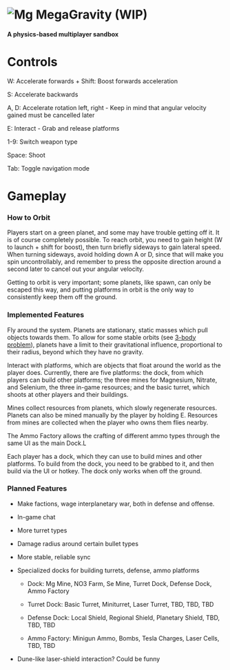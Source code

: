 # ![Mg](https://r128w.github.io/megag/assets/mg.png) MegaGravity (WIP)
#### A physics-based multiplayer sandbox

# Controls
W: Accelerate forwards + Shift: Boost forwards acceleration

S: Accelerate backwards

A, D: Accelerate rotation left, right - Keep in mind that angular velocity gained must be cancelled later

E: Interact - Grab and release platforms

1-9: Switch weapon type

Space: Shoot

Tab: Toggle navigation mode

# Gameplay

### How to Orbit

Players start on a green planet, and some may have trouble getting off it. It is of course completely possible. To reach orbit, you need to gain height (W to launch + shift for boost), then turn briefly sideways to gain lateral speed. When turning sideways, avoid holding down A or D, since that will make you spin uncontrollably, and remember to press the opposite direction around a second later to cancel out your angular velocity.

Getting to orbit is very important; some planets, like spawn, can only be escaped this way, and putting platforms in orbit is the only way to consistently keep them off the ground.

### Implemented Features

Fly around the system. Planets are stationary, static masses which pull objects towards them. To allow for some stable orbits (see [3-body problem](https://en.wikipedia.org/wiki/three_body_problem)), planets have a limit to their gravitational influence, proportional to their radius, beyond which they have no gravity.

Interact with platforms, which are objects that float around the world as the player does. Currently, there are five platforms: the dock, from which players can build other platforms; the three mines for Magnesium, Nitrate, and Selenium, the three in-game resources; and the basic turret, which shoots at other players and their buildings.

Mines collect resources from planets, which slowly regenerate resources. Planets can also be mined manually by the player by holding E. Resources from mines are collected when the player who owns them flies nearby.

The Ammo Factory allows the crafting of different ammo types through the same UI as the main Dock.L

Each player has a dock, which they can use to build mines and other platforms. To build from the dock, you need to be grabbed to it, and then build via the UI or hotkey. The dock only works when off the ground.

### Planned Features

- Make factions, wage interplanetary war, both in defense and offense.

- In-game chat

- More turret types

- Damage radius around certain bullet types

- More stable, reliable sync

- Specialized docks for building turrets, defense, ammo platforms

   - Dock: Mg Mine, NO3 Farm, Se Mine, Turret Dock, Defense Dock, Ammo Factory
 
   - Turret Dock: Basic Turret, Miniturret, Laser Turret, TBD, TBD, TBD
 
   - Defense Dock: Local Shield, Regional Shield, Planetary Shield, TBD, TBD, TBD
 
   - Ammo Factory: Minigun Ammo, Bombs, Tesla Charges, Laser Cells, TBD, TBD
 
- Dune-like laser-shield interaction? Could be funny
